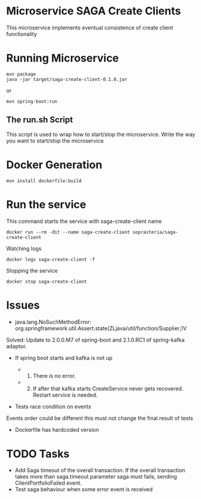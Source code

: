# Microservice SAGA Create Clients

This microservice implements eventual consistence of create client functionality

# Running Microservice

```
mvn package
java -jar target/saga-create-client-0.1.0.jar
```

or

```
mvn spring-boot:run
```

## The run.sh Script

This script is used to wrap how to start/stop the microservice. Write the way you want to start/stop the microservice

# Docker Generation

```
mvn install dockerfile:build
```

# Run the service

This command starts the service with saga-create-client name

```
docker run --rm -dit --name saga-create-client soprasteria/saga-create-client
```

Watching logs

```
docker logs saga-create-client -f
```

Stopping the service

```
docker stop saga-create-client
```

# Issues

- java.lang.NoSuchMethodError: org.springframework.util.Assert.state(ZLjava/util/function/Supplier;)V

Solved: Update to 2.0.0.M7 of spring-boot and 2.1.0.RC1 of spring-kafka adaptor.

- If spring boot starts and kafka is not up
    - 1. There is no error.
    - 2. If after that kafka starts CreateService never gets recovered. Restart service is needed.

- Tests race condition on events

Events order could be different this must not change the final result of tests

- Dockerfile has hardcoded version

# TODO Tasks

- Add Saga timeout of the overall transaction. If the overall transaction takes more than saga.timeout parameter saga must fails, sending ClientPortfolioFailed event.
- Test saga behaviour when some error event is received
